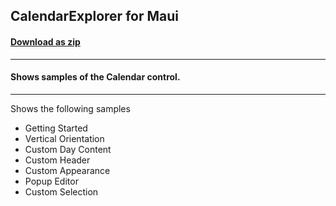 ## CalendarExplorer for Maui
#### [Download as zip](https://grapecity.github.io/DownGit/#/home?url=https://github.com/GrapeCity/ComponentOne-MAUI-Samples/tree/master/NET_8/MAUI/Calendar/CalendarExplorer)
____
#### Shows samples of the Calendar control.
____
Shows the following samples


* Getting Started
* Vertical Orientation
* Custom Day Content
* Custom Header
* Custom Appearance
* Popup Editor
* Custom Selection
